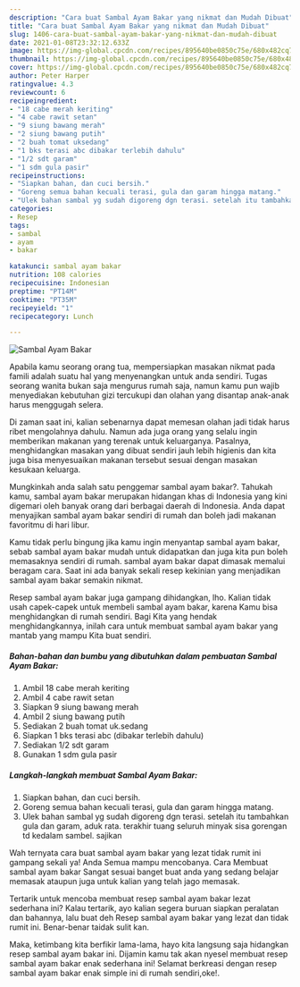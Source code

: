 ```yaml
---
description: "Cara buat Sambal Ayam Bakar yang nikmat dan Mudah Dibuat"
title: "Cara buat Sambal Ayam Bakar yang nikmat dan Mudah Dibuat"
slug: 1406-cara-buat-sambal-ayam-bakar-yang-nikmat-dan-mudah-dibuat
date: 2021-01-08T23:32:12.633Z
image: https://img-global.cpcdn.com/recipes/895640be0850c75e/680x482cq70/sambal-ayam-bakar-foto-resep-utama.jpg
thumbnail: https://img-global.cpcdn.com/recipes/895640be0850c75e/680x482cq70/sambal-ayam-bakar-foto-resep-utama.jpg
cover: https://img-global.cpcdn.com/recipes/895640be0850c75e/680x482cq70/sambal-ayam-bakar-foto-resep-utama.jpg
author: Peter Harper
ratingvalue: 4.3
reviewcount: 6
recipeingredient:
- "18 cabe merah keriting"
- "4 cabe rawit setan"
- "9 siung bawang merah"
- "2 siung bawang putih"
- "2 buah tomat uksedang"
- "1 bks terasi abc dibakar terlebih dahulu"
- "1/2 sdt garam"
- "1 sdm gula pasir"
recipeinstructions:
- "Siapkan bahan, dan cuci bersih."
- "Goreng semua bahan kecuali terasi, gula dan garam hingga matang."
- "Ulek bahan sambal yg sudah digoreng dgn terasi. setelah itu tambahkan gula dan garam, aduk rata. terakhir tuang seluruh minyak sisa gorengan td kedalam sambel. sajikan"
categories:
- Resep
tags:
- sambal
- ayam
- bakar

katakunci: sambal ayam bakar 
nutrition: 108 calories
recipecuisine: Indonesian
preptime: "PT14M"
cooktime: "PT35M"
recipeyield: "1"
recipecategory: Lunch

---
```



![Sambal Ayam Bakar](https://img-global.cpcdn.com/recipes/895640be0850c75e/680x482cq70/sambal-ayam-bakar-foto-resep-utama.jpg)

Apabila kamu seorang orang tua, mempersiapkan masakan nikmat pada famili adalah suatu hal yang menyenangkan untuk anda sendiri. Tugas seorang  wanita bukan saja mengurus rumah saja, namun kamu pun wajib menyediakan kebutuhan gizi tercukupi dan olahan yang disantap anak-anak harus menggugah selera.

Di zaman  saat ini, kalian sebenarnya dapat memesan olahan jadi tidak harus ribet mengolahnya dahulu. Namun ada juga orang yang selalu ingin memberikan makanan yang terenak untuk keluarganya. Pasalnya, menghidangkan masakan yang dibuat sendiri jauh lebih higienis dan kita juga bisa menyesuaikan makanan tersebut sesuai dengan masakan kesukaan keluarga. 



Mungkinkah anda salah satu penggemar sambal ayam bakar?. Tahukah kamu, sambal ayam bakar merupakan hidangan khas di Indonesia yang kini digemari oleh banyak orang dari berbagai daerah di Indonesia. Anda dapat menyajikan sambal ayam bakar sendiri di rumah dan boleh jadi makanan favoritmu di hari libur.

Kamu tidak perlu bingung jika kamu ingin menyantap sambal ayam bakar, sebab sambal ayam bakar mudah untuk didapatkan dan juga kita pun boleh memasaknya sendiri di rumah. sambal ayam bakar dapat dimasak memalui beragam cara. Saat ini ada banyak sekali resep kekinian yang menjadikan sambal ayam bakar semakin nikmat.

Resep sambal ayam bakar juga gampang dihidangkan, lho. Kalian tidak usah capek-capek untuk membeli sambal ayam bakar, karena Kamu bisa menghidangkan di rumah sendiri. Bagi Kita yang hendak menghidangkannya, inilah cara untuk membuat sambal ayam bakar yang mantab yang mampu Kita buat sendiri.

<!--inarticleads1-->

##### Bahan-bahan dan bumbu yang dibutuhkan dalam pembuatan Sambal Ayam Bakar:

1. Ambil 18 cabe merah keriting
1. Ambil 4 cabe rawit setan
1. Siapkan 9 siung bawang merah
1. Ambil 2 siung bawang putih
1. Sediakan 2 buah tomat uk.sedang
1. Siapkan 1 bks terasi abc (dibakar terlebih dahulu)
1. Sediakan 1/2 sdt garam
1. Gunakan 1 sdm gula pasir




<!--inarticleads2-->

##### Langkah-langkah membuat Sambal Ayam Bakar:

1. Siapkan bahan, dan cuci bersih.
1. Goreng semua bahan kecuali terasi, gula dan garam hingga matang.
1. Ulek bahan sambal yg sudah digoreng dgn terasi. setelah itu tambahkan gula dan garam, aduk rata. terakhir tuang seluruh minyak sisa gorengan td kedalam sambel. sajikan




Wah ternyata cara buat sambal ayam bakar yang lezat tidak rumit ini gampang sekali ya! Anda Semua mampu mencobanya. Cara Membuat sambal ayam bakar Sangat sesuai banget buat anda yang sedang belajar memasak ataupun juga untuk kalian yang telah jago memasak.

Tertarik untuk mencoba membuat resep sambal ayam bakar lezat sederhana ini? Kalau tertarik, ayo kalian segera buruan siapkan peralatan dan bahannya, lalu buat deh Resep sambal ayam bakar yang lezat dan tidak rumit ini. Benar-benar taidak sulit kan. 

Maka, ketimbang kita berfikir lama-lama, hayo kita langsung saja hidangkan resep sambal ayam bakar ini. Dijamin kamu tak akan nyesel membuat resep sambal ayam bakar enak sederhana ini! Selamat berkreasi dengan resep sambal ayam bakar enak simple ini di rumah sendiri,oke!.

